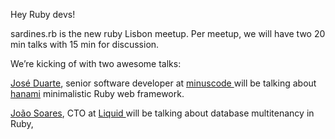Hey Ruby devs!

sardines.rb is the new ruby Lisbon meetup. Per meetup, we will have two 20 min talks with 15 min for discussion. 

We’re kicking of with two awesome talks:

[José Duarte](https://twitter.com/jfduarte), senior software developer at [minuscode ](http://minuscode.com/) will be talking about [hanami](http://hanamirb.org/) minimalistic Ruby web framework.

[João Soares](https://twitter.com/_jasoares), CTO at [Liquid ](https://onliquid.com/) will be talking about database multitenancy in Ruby,
